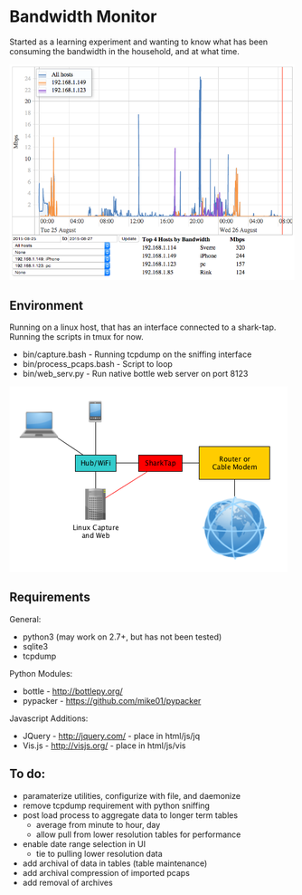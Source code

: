 # Bandwidth Monitor
Started as a learning experiment and wanting to know what has been consuming the bandwidth in the household, and at what time.

![Screenshot](html/img/screenshot_1.png "Screenshot")

## Environment
Running on a linux host, that has an interface connected to a shark-tap.  Running the scripts in tmux for now.

  - bin/capture.bash - Running tcpdump on the sniffing interface
  - bin/process_pcaps.bash - Script to loop
  - bin/web_serv.py - Run native bottle web server on port 8123

![Environment Diagram](html/img/environment.png "Environment Diagram")

## Requirements

General:
  - python3 (may work on 2.7+, but has not been tested)
  - sqlite3
  - tcpdump

Python Modules:
  - bottle - http://bottlepy.org/
  - pypacker - https://github.com/mike01/pypacker

Javascript Additions:
  - JQuery - http://jquery.com/ - place in html/js/jq
  - Vis.js - http://visjs.org/ - place in html/js/vis

## To do:
  - paramaterize utilities, configurize with file, and daemonize
  - remove tcpdump requirement with python sniffing
  - post load process to aggregate data to longer term tables
    - average from minute to hour, day
    - allow pull from lower resolution tables for performance
  - enable date range selection in UI
    - tie to pulling lower resolution data
  - add archival of data in tables (table maintenance)
  - add archival compression of imported pcaps
  - add removal of archives
